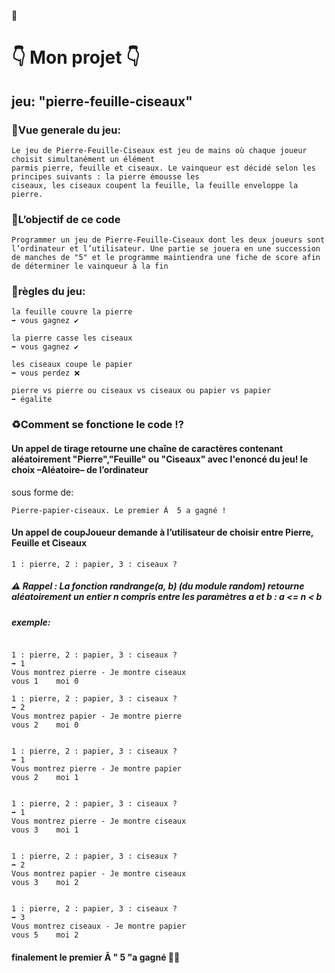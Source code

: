 🎡

# 👇 Mon projet 👇

## jeu: "pierre-feuille-ciseaux"

### 🎈Vue generale du jeu:
```
Le jeu de Pierre-Feuille-Ciseaux est jeu de mains où chaque joueur choisit simultanément un élément
parmis pierre, feuille et ciseaux. Le vainqueur est décidé selon les principes suivants : la pierre émousse les
ciseaux, les ciseaux coupent la feuille, la feuille enveloppe la pierre.
```

### 🔐L’objectif de ce code
```
Programmer un jeu de Pierre-Feuille-Ciseaux dont les deux joueurs sont l’ordinateur et l’utilisateur. Une partie se jouera en une succession de manches de "5" et le programme maintiendra une fiche de score afin de déterminer le vainqueur à la fin
```

### 🧨règles du jeu:

```
la feuille couvre la pierre
➡ vous gagnez ✔
```
```
la pierre casse les ciseaux
➡ vous gagnez ✔
```
```
les ciseaux coupe le papier
➡ vous perdez ❌
```
```
pierre vs pierre ou ciseaux vs ciseaux ou papier vs papier
➡ égalite
```
### ♻Comment se fonctione le code ⁉

#### Un appel de tirage retourne une chaîne de caractères contenant aléatoirement "Pierre","Feuille" ou "Ciseaux" avec l'enoncé du jeu! le choix –Aléatoire– de l’ordinateur

sous forme de:
```
Pierre-papier-ciseaux. Le premier Ã  5 a gagné !
```
#### Un appel de coupJoueur demande à l’utilisateur de choisir entre Pierre, Feuille et Ciseaux

```
1 : pierre, 2 : papier, 3 : ciseaux ? 

```
##### ⚠ Rappel : La fonction randrange(a, b) (du module random) retourne aléatoirement un entier n compris entre les paramètres a et b : a <= n < b

##### exemple:
```

1 : pierre, 2 : papier, 3 : ciseaux ? 
➡ 1
Vous montrez pierre - Je montre ciseaux 
vous 1    moi 0

1 : pierre, 2 : papier, 3 : ciseaux ? 
➡ 2
Vous montrez papier - Je montre pierre 
vous 2    moi 0


1 : pierre, 2 : papier, 3 : ciseaux ? 
➡ 1
Vous montrez pierre - Je montre papier 
vous 2    moi 1


1 : pierre, 2 : papier, 3 : ciseaux ? 
➡ 1
Vous montrez pierre - Je montre ciseaux 
vous 3    moi 1


1 : pierre, 2 : papier, 3 : ciseaux ? 
➡ 2
Vous montrez papier - Je montre ciseaux 
vous 3    moi 2


1 : pierre, 2 : papier, 3 : ciseaux ? 
➡ 3
Vous montrez ciseaux - Je montre papier 
vous 5    moi 2

```

#### finalement le premier Ã " 5 "a gagné 🎉🎊




